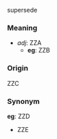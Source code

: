 supersede
### Meaning
+ _adj_: ZZA
    + __eg__: ZZB

### Origin

ZZC

### Synonym

__eg__: ZZD

+ ZZE



